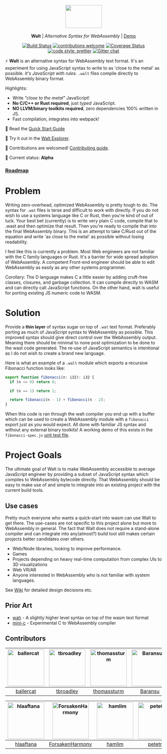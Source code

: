 <p align="center">
  <img src="walt.png" width="117" height="74"><br><br>
  <b>Walt</b> |
  <i>Alternative Syntax for WebAssembly</i> |
  <a href="https://ballercat.github.io/walt/">Demo</a>
</p>
<p align="center">
  <a href="https://travis-ci.org/ballercat/walt"><img src="https://travis-ci.org/ballercat/walt.svg?branch=master" alt="Build Status"></a>
  <a href="https://github.com/ballercat/walt/issues"><img src="https://img.shields.io/badge/contributions-welcome-brightgreen.svg?style=flat" alt="contributions welcome"></a>
  <a href="https://coveralls.io/github/ballercat/walt?branch=master"><img src="https://coveralls.io/repos/github/ballercat/walt/badge.svg?branch=master" alt="Coverage Status"></a>
  <a href="https://github.com/prettier/prettier"><img src="https://img.shields.io/badge/code_style-prettier-ff69b4.svg?style=flat-square" alt="code style: prettier"></a>
  <a href="https://gitter.im/walt-js-wasm/Lobby"><img src="https://badges.gitter.im/gitterHQ/gitter.png" alt="Gitter chat"></a>
</p>

:zap: **Walt** is an alternative syntax for WebAssembly text format. It's an experiment for using JavaScript syntax to write to as 'close to the metal' as possible. _It's JavaScript with rules._ `.walt` files compile directly to WebAssembly binary format.

Highlights:

* Write _"close to the metal"_ JavaScript!
* **No C/C++ or Rust required**, just _typed_ JavaScript.
* **NO LLVM/binary toolkits required**, zero dependencies 100% written in JS.
* Fast compilation, integrates into webpack!


:book: Read the [Quick Start Guide](https://github.com/ballercat/walt/wiki/Walt-In-5-Minutes)

:rocket: Try it out in the [Walt Explorer](https://ballercat.github.io/walt/).

:pray: Contributions are welcomed! [Contributing guide](https://github.com/ballercat/walt/blob/master/CONTRIBUTING.md).

:hatched_chick: Current status: **Alpha**

### [Roadmap](https://github.com/ballercat/walt/wiki/Roadmap)

# Problem

Writing zero-overhead, optimized WebAssembly is pretty tough to do. The syntax for `.wat` files is terse and difficult to work with directly. If you do not wish to use a systems language like C or Rust,
then you're kind of out of luck. Your best bet (currently) is to write very plain C code, compile that to .wast and then optimize that result. Then you're ready to compile that into the final WebAssembly binary. This is an
attempt to take C/Rust out of the equation and write 'as close to the metal' as possible without losing readability.

I feel like this is currently a problem. Most Web engineers are not familiar with the C family languages or Rust. It's a barrier for wide spread adoption of WebAssembly. A competent Front-end engineer
should be able to edit WebAssembly as easily as any other systems programmer.

Corollary: The D language makes C a little easier by adding cruft-free classes, closures, and garbage collection. It can compile directly to WASM and can directly call JavaScript functions. On the other hand, walt is useful for porting existing JS numeric code to WASM.

# Solution

Provide a **thin layer** of syntax sugar on top of `.wat` text format. Preferably porting as much of JavaScript syntax to WebAssembly as possible. This improved syntax should give direct control over
the WebAssembly output. Meaning there should be minimal to none post optimization to be done to the wast code generated. The re-use of JavaScript semantics is intentional as I do not wish to create a brand new language.

Here is what an example of a `.walt` module which exports a recursive Fibonacci function looks like:

```js
export function fibonacci(n: i32): i32 {
  if (n <= 0) return 0;

  if (n == 1) return 1;

  return fibonacci(n - 1) + fibonacci(n - 2);
}
```


When this code is ran through the walt compiler you end up with a buffer which can be used to create a WebAssembly module with a `fibonacci` export just as you would expect. All done with familiar JS syntax and without any external binary toolkits! A working demo of this exists in the `fibonacci-spec.js` [unit test file](https://github.com/ballercat/walt/blob/master/packages/walt-compiler/src/__tests__/fibonacci-spec.js).

# Project Goals

The ultimate goal of Walt is to make WebAssembly accessible to average JavaScript engineer by providing a subset of JavaScript syntax which compiles to WebAssembly bytecode directly. That WebAssembly should be easy to make use of and simple to integrate into an existing project with the current build tools.

## Use cases

Pretty much everyone who wants a quick-start into wasm can use Walt to get there. The use-cases are not specific to this project alone but more to WebAssembly in general. The fact that Walt does not require a stand-alone compiler and can integrate into any(almost?) build tool still makes certain projects better candidates over others.

* Web/Node libraries, looking to improve performance.
* Games
* Projects depending on heavy real-time computation from complex UIs to 3D visualizations
* Web VR/AR
* Anyone interested in WebAssembly who is not familiar with system languages.

See [Wiki](https://github.com/ballercat/walt/wiki) for detailed design decisions etc.

## Prior Art
* [wah](https://github.com/tmcw/wah) - A slightly higher level syntax on top of the wasm text format
* [mini-c](https://github.com/maierfelix/mini-c) - Experimental C to WebAssembly compiler

## Contributors

[<img alt="ballercat" src="https://avatars2.githubusercontent.com/u/743990?v=4&s=117" width="117">](https://github.com/ballercat) |[<img alt="tbroadley" src="https://avatars0.githubusercontent.com/u/8731922?v=4&s=117" width="117">](https://github.com/tbroadley) |[<img alt="thomassturm" src="https://avatars3.githubusercontent.com/u/276995?v=4&s=117" width="117">](https://github.com/thomassturm) |[<img alt="Baransu" src="https://avatars2.githubusercontent.com/u/9558691?v=4&s=117" width="117">](https://github.com/Baransu) |[<img alt="whitecrownclown" src="https://avatars0.githubusercontent.com/u/8309417?v=4&s=117" width="117">](https://github.com/whitecrownclown) |[<img alt="balajmarius" src="https://avatars3.githubusercontent.com/u/5159921?v=4&s=117" width="117">](https://github.com/balajmarius) |
:---: |:---: |:---: |:---: |:---: |:---: |
[ballercat](https://github.com/ballercat) |[tbroadley](https://github.com/tbroadley) |[thomassturm](https://github.com/thomassturm) |[Baransu](https://github.com/Baransu) |[whitecrownclown](https://github.com/whitecrownclown) |[balajmarius](https://github.com/balajmarius) |

[<img alt="hlaaftana" src="https://avatars0.githubusercontent.com/u/10591326?v=4&s=117" width="117">](https://github.com/hlaaftana) |[<img alt="ForsakenHarmony" src="https://avatars3.githubusercontent.com/u/8845940?v=4&s=117" width="117">](https://github.com/ForsakenHarmony) |[<img alt="hamlim" src="https://avatars2.githubusercontent.com/u/5579638?v=4&s=117" width="117">](https://github.com/hamlim) |[<img alt="petetnt" src="https://avatars2.githubusercontent.com/u/7641760?v=4&s=117" width="117">](https://github.com/petetnt) |[<img alt="novoselrok" src="https://avatars2.githubusercontent.com/u/6417322?v=4&s=117" width="117">](https://github.com/novoselrok) |[<img alt="Dragas" src="https://avatars2.githubusercontent.com/u/6078508?v=4&s=117" width="117">](https://github.com/Dragas) |
:---: |:---: |:---: |:---: |:---: |:---: |
[hlaaftana](https://github.com/hlaaftana) |[ForsakenHarmony](https://github.com/ForsakenHarmony) |[hamlim](https://github.com/hamlim) |[petetnt](https://github.com/petetnt) |[novoselrok](https://github.com/novoselrok) |[Dragas](https://github.com/Dragas) |

